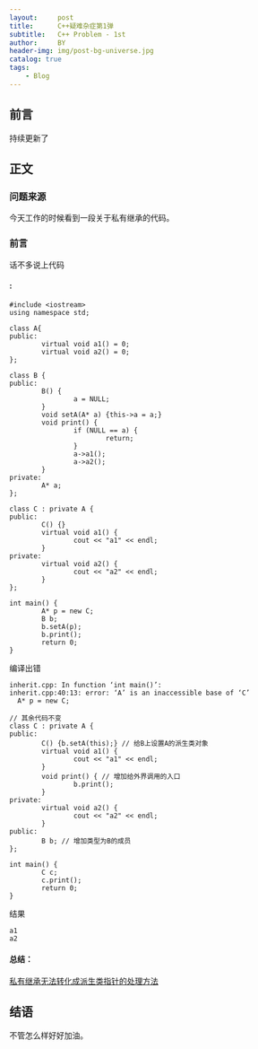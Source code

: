 ```yaml
---
layout:     post
title:      C++疑难杂症第1弹
subtitle:   C++ Problem - 1st
author:     BY
header-img: img/post-bg-universe.jpg
catalog: true
tags:
    - Blog
---
```



## 前言

持续更新了

## 正文

### 问题来源

今天工作的时候看到一段关于私有继承的代码。  

### 前言

话不多说上代码  

#### :
```
#include <iostream>
using namespace std;

class A{
public:
        virtual void a1() = 0;
        virtual void a2() = 0;
};

class B {
public:
        B() {
                a = NULL;
        }
        void setA(A* a) {this->a = a;}
        void print() {
                if (NULL == a) {
                        return;
                }
                a->a1();
                a->a2();
        }
private:
        A* a;
};

class C : private A {
public:
        C() {}
        virtual void a1() {
                cout << "a1" << endl;
        }
private:
        virtual void a2() {
                cout << "a2" << endl;
        }
};

int main() {
        A* p = new C;
        B b;
        b.setA(p);
        b.print();
        return 0;
}
```
编译出错  
```
inherit.cpp: In function ‘int main()’:
inherit.cpp:40:13: error: ‘A’ is an inaccessible base of ‘C’
  A* p = new C;
```
```
// 其余代码不变
class C : private A {
public:
        C() {b.setA(this);} // 给B上设置A的派生类对象
        virtual void a1() {
                cout << "a1" << endl;
        }
        void print() { // 增加给外界调用的入口
                b.print();
        }
private:
        virtual void a2() {
                cout << "a2" << endl;
        }
public:
        B b; // 增加类型为B的成员
};

int main() {
        C c;
        c.print();
        return 0;
}
```
结果
```
a1
a2
```

#### 总结：
[私有继承无法转化成派生类指针的处理方法](https://www.itdaan.com/blog/2016/09/05/834d17b7e2e3aa8da021ccd96076c614.html)

## 结语
不管怎么样好好加油。  
